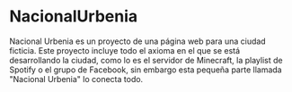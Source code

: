 # NacionalUrbenia

Nacional Urbenia es un proyecto de una página web para una ciudad ficticia.
Este proyecto incluye todo el axioma en el que se está desarrollando la ciudad, como lo es el servidor de Minecraft, la playlist de Spotify o el grupo de Facebook, sin embargo esta pequeña parte llamada "Nacional Urbenia" lo conecta todo.
